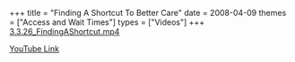 +++
title = "Finding A Shortcut To Better Care"
date = 2008-04-09
themes = ["Access and Wait Times"]
types = ["Videos"]
+++
[3.3.26_FindingAShortcut.mp4](/files/3.3.26_FindingAShortcut.mp4)

[YouTube Link](https://www.youtube.com/watch?v=_fHi7LR1bNo)
